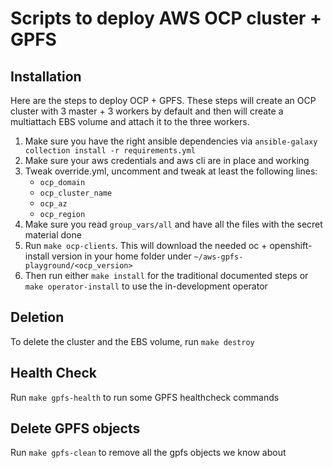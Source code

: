 # Scripts to deploy AWS OCP cluster + GPFS

## Installation

Here are the steps to deploy OCP + GPFS. These steps will create an OCP
cluster with 3 master + 3 workers by default and then will create a multiattach
EBS volume and attach it to the three workers.

1. Make sure you have the right ansible dependencies via `ansible-galaxy collection install -r requirements.yml`
2. Make sure your aws credentials and aws cli are in place and working
3. Tweak override.yml, uncomment and tweak at least the following lines:
   - `ocp_domain`
   - `ocp_cluster_name`
   - `ocp_az`
   - `ocp_region`
4. Make sure you read `group_vars/all` and have all the files with the secret material done
5. Run `make ocp-clients`. This will download the needed oc + openshift-install version
   in your home folder under `~/aws-gpfs-playground/<ocp_version>`
6. Then run either `make install` for the traditional documented steps or `make operator-install` to use the in-development operator


## Deletion

To delete the cluster and the EBS volume, run `make destroy`

## Health Check

Run `make gpfs-health` to run some GPFS healthcheck commands

## Delete GPFS objects

Run `make gpfs-clean` to remove all the gpfs objects we know about
